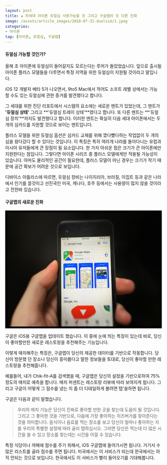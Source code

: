 ```yaml
---  
layout: post  
title: ✚ 차세대 아이폰 듀얼심 사용가능할 것 그리고 구글맵의 또 다른 진화
image: /assets/article_images/2018-07-31-dualsim/1.jpeg
categories:
- 아이폰
tag: [아이폰, 듀얼심, 구글맵]
---  
```

#### 듀얼심 가능할 것인가?
<p class="drop-korean">
올해 초 아이폰에 듀얼심이 들어갈지도 모르는다는 루머가 돌았었습니다. 앞으로 출시될 아이폰 플러스 모델들을 다루면서 특정 지역을 위한 듀얼심이 지원될 것이라고 말입니다.
</p>

iOS 12 개발자 베타 5가 나오면서, 9to5 Mac에서 적어도 소프트 레벨 상에서는 가능 할 수도 있는 듀얼심에 관한 증거를 발견했다고 합니다.

그 세대를 위한 진단 리포트에서 시스템의 요소에는 새로운 멘트가 있었는데, 그 멘트가 **'듀얼심 상태'** 그리고 **'듀얼심 트레이 상태'**였다고 합니다. 또 다른 멘트는 **'듀얼심 장치'**까지도 발견했다고 합니다. 이러한 멘트는 확실히 다음 세대 아이폰에서는 두 개의 심카드를 지원할 것으로 보이는 멘트입니다.

플러스 모델을 위한 듀얼심 옵션은 심카드 교체를 위해 꼈다뻈다하는 작업없이 두 개의 심을 왔다갔다 할 수 있다는 것입니다. 이 특징은 특히 여러개 나라를 돌아다니는 유럽과 아시아 유저들에게 큰 장점이 될 요소입니다. 한 가지 아쉬운 점은 크기가 큰 아이폰에만 지원한다는 점입니다. 그렇다면 아이폰 시리즈 중 플러스 모델에게만 적용될 가능성이 있습니다. 아마도 물리적인 공간이 필요한데, 플러스 모델이 아닌 경우는 크기가 작기 때문에 공간 확보가 어려운 것으로 보입니다.

디바이스 아틀라스에 따르면, 듀얼심 장비는 나이지리아, 브라질, 이집트 등과 같은 나라에서 인기를 끌것이고 선진국인 미국, 캐나다, 호주 등에서는 사용량이 많지 않을 것이라고 전한바 있습니다.

#### 구글맵의 새로운 진화
<div class="markdown-image">
<img src="/assets/article_images/2018-07-31-dualsim/1.jpeg" alt="" align="middle"/></div>
<p class="drop-korean">
구글은 iOS용 구글맵을 업데이트 했습니다. 이 중에 눈에 띄는 특징이 있는데 바로, 당신이 좋아할만한 새로운 레스토랑을 추천해주는 기능입니다. </p>

이렇게 매치해주는 특징은, 구글맵이 당신의 제공한 데이터를 기반으로 작동합니다. 당신이 방문했 던 장소나 당신이 흥미롭다고 말한 정보들을 토대로, 당신이 좋아할 만한 레스토랑을 추천해줍니다.

예를들어, 내가 Chik-fit-A를 검색했을 때, 구글맵은 당신의 설정을 기반으로하여 75%정도의 매치로 예측을 합니다. 매치 퍼센트는 레스토랑 리뷰에 따라 보여지게 됩니다. 그리고 구글이 어떻게 그 점수를 냈는 지 좀 더 디테일하게 볼려면 탭'을하면 됩니다.

구글은 다음과 같이 말했습니다.
> 우리의 매치 기능은 당신이 진짜로 좋아할 만한 곳을 찾는데 도움이 될 것입니다. 그리고 그 좋아한 것을 기반으로, 다음에 가장 좋아하는 치즈버거를 찾아준다는 것을 의미합니다. 음식이나 음료를 먹는 장소를 보고 당신이 얼마나 좋아하는 지를 우리의 특별한 설정에 따라 골라 탭하십시오. 그러면 당신은 먹는데 더 많은 시간을 쓸 수 있고 장소를 찾는데는 시간을 아낄 수 있습니다.

특정 식당이나 까페에 점수를 주기 위해서, iOS 구글맵에 들어가시면 됩니다. 거기서 수많은 리스트를 골라 점수를 주면 됩니다. 미국에서는 이 서비스가 되는데 한국에서는 아직 안되는 것으로 보입니다. 한국에서도 이 서비스가 빨리 들어오기를 기대해봅니다.
